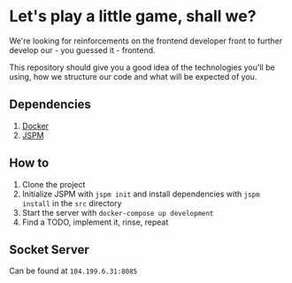 # Let's play a little game, shall we?
We're looking for reinforcements on the frontend developer front to further develop our - you guessed it - frontend. 

This repository should give you a good idea of the technologies you'll be using, how we structure our code and what will be expected of you.

## Dependencies
1. [Docker](https://docs.docker.com/)
2. [JSPM](http://jspm.io/docs/)

## How to
1. Clone the project
2. Initialize JSPM with `jspm init` and install dependencies with `jspm install` in the `src` directory
3. Start the server with `docker-compose up development`
4. Find a TODO, implement it, rinse, repeat

## Socket Server
Can be found at `104.199.6.31:8085`
